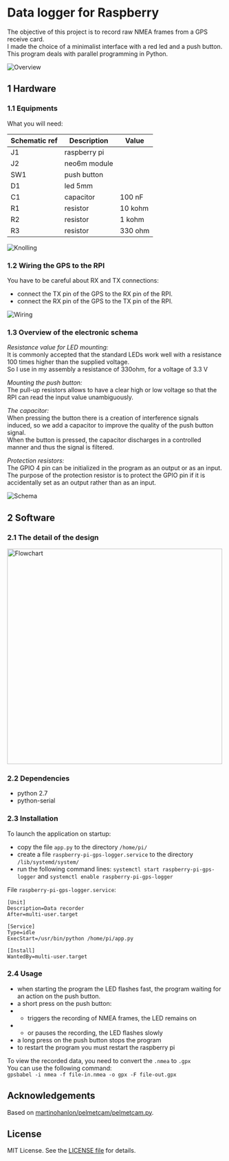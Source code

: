 # Data logger for Raspberry

The objective of this project is to record raw NMEA frames from a GPS receive card.  
I made the choice of a minimalist interface with a red led and a push button.  
This program deals with parallel programming in Python.  

![Overview](/img/overview.jpg)

## 1 Hardware

### 1.1 Equipments

What you will need:

Schematic ref | Description  | Value
---           | ---          | --- 
J1            | raspberry pi |
J2            | neo6m module |
SW1           | push button  |
D1            | led 5mm      |
C1            | capacitor    | 100 nF
R1            | resistor     | 10 kohm
R2            | resistor     | 1 kohm
R3            | resistor     | 330 ohm

![Knolling](/img/knolling.jpg)

### 1.2 Wiring the GPS to the RPI

You have to be careful about RX and TX connections:

* connect the TX pin of the GPS to the RX pin of the RPI.
* connect the RX pin of the GPS to the TX pin of the RPI.

![Wiring](/img/wiring.png)

### 1.3 Overview of the electronic schema

*Resistance value for LED mounting:*  
It is commonly accepted that the standard LEDs work well with a resistance 100 times higher than the supplied voltage.   
So I use in my assembly a resistance of 330ohm, for a voltage of 3.3 V  

*Mounting the push button:*  
The pull-up resistors allows to have a clear high or low voltage so that the RPI can read the input value unambiguously.  

*The capacitor:*  
When pressing the button there is a creation of interference signals induced, so we add a capacitor to improve the quality of the push button signal.  
When the button is pressed, the capacitor discharges in a controlled manner and thus the signal is filtered.  

*Protection resistors:*  
The GPIO 4 pin can be initialized in the program as an output or as an input.  
The purpose of the protection resistor is to protect the GPIO pin if it is accidentally set as an output rather than as an input.  

![Schema](/img/schema.jpg)

## 2 Software

### 2.1 The detail of the design

<img src="/img/flowchart.png" alt="Flowchart" width="500"/>  

### 2.2 Dependencies

* python 2.7
* python-serial

### 2.3 Installation

To launch the application on startup: 

* copy the file `app.py` to the directory `/home/pi/`
* create a file `raspberry-pi-gps-logger.service` to the directory `/lib/systemd/system/`
* run the following command lines: `systemctl start raspberry-pi-gps-logger` and `systemctl enable raspberry-pi-gps-logger`

File `raspberry-pi-gps-logger.service`:
```
[Unit]
Description=Data recorder
After=multi-user.target

[Service]
Type=idle
ExecStart=/usr/bin/python /home/pi/app.py

[Install]
WantedBy=multi-user.target
```

### 2.4 Usage

* when starting the program the LED flashes fast, the program waiting for an action on the push button.
* a short press on the push button:
* * triggers the recording of NMEA frames, the LED remains on
* * or pauses the recording, the LED flashes slowly
* a long press on the push button stops the program
* to restart the program you must restart the raspberry pi

To view the recorded data, you need to convert the `.nmea` to `.gpx`  
You can use the following command:  
`gpsbabel -i nmea -f file-in.nmea -o gpx -F file-out.gpx`

## Acknowledgements
Based on [martinohanlon/pelmetcam/pelmetcam.py](https://github.com/martinohanlon/pelmetcam/blob/master/pelmetcam.py). 

## License
MIT License. See the [LICENSE file](LICENSE) for details.

